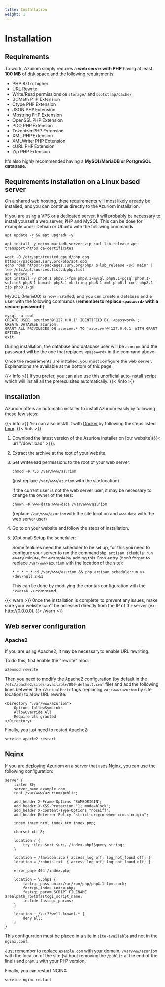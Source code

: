 ```yaml
---
title: Installation
weight: 1
---
```


# Installation

## Requirements

To work, Azuriom simply requires a **web server with PHP** having at least **100 MB**
of disk space and the following requirements:

- PHP 8.0 or higher
- URL Rewrite
- Write/Read permissions on `storage/` and `bootstrap/cache/`.
- BCMath PHP Extension
- Ctype PHP Extension
- JSON PHP Extension
- Mbstring PHP Extension
- OpenSSL PHP Extension
- PDO PHP Extension
- Tokenizer PHP Extension
- XML PHP Extension
- XMLWriter PHP Extension
- cURL PHP Extension
- Zip PHP Extension

It's also highly recommended having a **MySQL/MariaDB or PostgreSQL database**.

## Requirements installation on a Linux based server

On a shared web hosting, there requirements will most likely already be installed,
and you can continue directly to the Azuriom installation.

If you are using a VPS or a dedicated server, it will probably be necessary to install yourself a web server, PHP and MySQL.
This can be done for example under Debian or Ubuntu with the following commands

```
apt update -y && apt upgrade -y

apt install -y nginx mariadb-server zip curl lsb-release apt-transport-https ca-certificates

wget -O /etc/apt/trusted.gpg.d/php.gpg https://packages.sury.org/php/apt.gpg
echo "deb https://packages.sury.org/php/ $(lsb_release -sc) main" | tee /etc/apt/sources.list.d/php.list
apt update -y
apt install -y php8.1 php8.1-fpm php8.1-mysql php8.1-pgsql php8.1-sqlite3 php8.1-bcmath php8.1-mbstring php8.1-xml php8.1-curl php8.1-zip php8.1-gd
```

MySQL (MariaDB) is now installed, and you can create a database and a user with the
following commands (**remember to replace `<password>` with a secure password!**):
```
mysql -u root
CREATE USER 'azuriom'@'127.0.0.1' IDENTIFIED BY '<password>';
CREATE DATABASE azuriom;
GRANT ALL PRIVILEGES ON azuriom.* TO 'azuriom'@'127.0.0.1' WITH GRANT OPTION;
exit
```

During installation, the database and database user will be `azuriom` and the password will be the one that replaces `<password>`
in the command above.

Once the requirements are installed, you must configure the web server. Explanations are available at the bottom of this
page.

{{< info >}}
If you prefer, you can also use this unofficial
[auto-install script](https://github.com/AzuriomCommunity/Script-AutoInstall)
which will install all the prerequisites automatically.
{{< /info >}}

## Installation

Azuriom offers an automatic installer to install Azuriom easily by following these few steps:

{{< info >}}
You can also install it with [Docker](https://www.docker.com/) by following the steps listed [here](https://github.com/Azuriom/Azuriom/blob/master/docker/INSTALL.md).
{{< /info >}}

1. Download the latest version of the Azuriom installer on [our website]({{< url "/download" >}}).

1. Extract the archive at the root of your website.

1. Set write/read permissions to the root of your web server:
   ```
   chmod -R 755 /var/www/azuriom
   ```
   (just replace `/var/www/azuriom` with the site location)

   If the current user is not the web server user, it may be necessary to change the owner of the files:
    ```
    chown -R www-data:www-data /var/www/azuriom
    ```
   (replace `/var/www/azuriom` with the site location and `www-data`
   with the web server user)

1. Go to on your website and follow the steps of installation.

1. (Optional) Setup the scheduler:

   Some features need the scheduler to be set up, for this you need to configure your server to run the
   command `php artisan schedule:run` every minute, for example by adding this Cron entry (don't forget to
   replace `/var/www/azuriom`
   with the location of the site):
   ```
   * * * * * cd /var/www/azuriom && php artisan schedule:run >> /dev/null 2>&1
   ```
   This can be done by modifying the crontab configuration with the `crontab -e` command.

{{< warn >}}
Once the installation is complete, to prevent any issues, make sure your website
can't be accessed directly from the IP of the server (ex: http://0.0.0.0).
{{< /warn >}}

## Web server configuration

### Apache2

If you are using Apache2, it may be necessary to enable URL rewriting.

To do this, first enable the "rewrite" mod:

```
a2enmod rewrite
```

Then you need to modify the Apache2 configuration (by default in the `/etc/apache2/sites-available/000-default.conf` file)
and add the following lines between the `<VirtualHost>` tags (replacing `var/www/azuriom` by site location)
to allow URL rewrite:

```
<Directory "/var/www/azuriom">
    Options FollowSymLinks
    AllowOverride All
    Require all granted
</Directory>
```

Finally, you just need to restart Apache2:

```
service apache2 restart
```

## Nginx

If you are deploying Azuriom on a server that uses Nginx, you can use the following configuration:

```
server {
    listen 80;
    server_name example.com;
    root /var/www/azuriom/public;

    add_header X-Frame-Options "SAMEORIGIN";
    add_header X-XSS-Protection "1; mode=block";
    add_header X-Content-Type-Options "nosniff";
    add_header Referrer-Policy "strict-origin-when-cross-origin";

    index index.html index.htm index.php;

    charset utf-8;

    location / {
        try_files $uri $uri/ /index.php?$query_string;
    }

    location = /favicon.ico { access_log off; log_not_found off; }
    location = /robots.txt  { access_log off; log_not_found off; }

    error_page 404 /index.php;

    location ~ \.php$ {
        fastcgi_pass unix:/var/run/php/php8.1-fpm.sock;
        fastcgi_index index.php;
        fastcgi_param SCRIPT_FILENAME $realpath_root$fastcgi_script_name;
        include fastcgi_params;
    }

    location ~ /\.(?!well-known).* {
        deny all;
    }
}
```

This configuration must be placed in a site in `site-available` and not in the
`nginx.conf`.

Just remember to replace `example.com` with your domain, `/var/www/azuriom`
with the location of the site (without removing the `/public` at the end of the line!)
and `php8.1` with your PHP version.

Finally, you can restart NGINX:

```
service nginx restart
```
